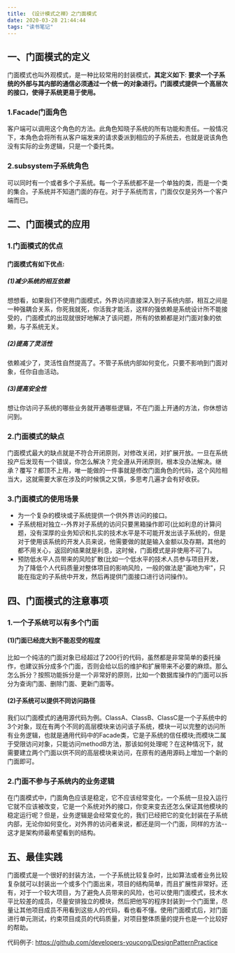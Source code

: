 ```yaml
---
title: 《设计模式之禅》之门面模式
date: 2020-03-28 21:44:44
tags: "读书笔记"
---
```


## 一、门面模式的定义
门面模式也叫外观模式，是一种比较常用的封装模式，**其定义如下**:
**要求一个子系统的外部与其内部的通信必须通过一个统一的对象进行。门面模式提供一个高层次的接口，使得子系统更易于使用。**
<!--more-->

### 1.Facade门面角色
客户端可以调用这个角色的方法。此角色知晓子系统的所有功能和责任。一般情况下，本角色会将所有从客户端发来的请求委派到相应的子系统去，也就是说该角色没有实际的业务逻辑，只是一个委托类。


### 2.subsystem子系统角色
可以同时有一个或者多个子系统。每一个子系统都不是一个单独的类，而是一个类的集合。子系统并不知道门面的存在。对于子系统而言，门面仅仅是另外一个客户端而已。

## 二、门面模式的应用

### 1.门面模式的优点

#### 门面模式有如下优点:

##### (1)减少系统的相互依赖
想想看，如果我们不使用门面模式，外界访问直接深入到子系统内部，相互之间是一种强耦合关系，你死我就死，你活我才能活，这样的强依赖是系统设计所不能接受的，门面模式的出现就很好地解决了该问题，所有的依赖都是对门面对象的依赖，与子系统无关。

##### (2)提高了灵活性
依赖减少了，灵活性自然提高了。不管子系统内部如何变化，只要不影响到门面对象，任你自由活动。

##### (3)提高安全性
想让你访问子系统的哪些业务就开通哪些逻辑，不在门面上开通的方法，你休想访问到。


### 2.门面模式的缺点
门面模式最大的缺点就是不符合开闭原则，对修改关闭，对扩展开放。一旦在系统投产后发现有一个错误，你怎么解决？完全遵从开闭原则，根本没办法解决。继承？覆写？都顶不上用，唯一能做的一件事就是修改门面角色的代码，这个风险相当大，这就需要大家在涉及的时候慎之又慎，多思考几遍才会有好收获。


### 3.门面模式的使用场景
- 为一个复杂的模块或子系统提供一个供外界访问的接口。
- 子系统相对独立--外界对子系统的访问只要黑箱操作即可(比如利息的计算问题，没有深厚的业务知识和扎实的技术水平是不可能开发出该子系统的，但是对于使用该系统的开发人员来说，他需要做的就是输入金额以及存期，其他的都不用关心，返回的结果就是利息，这时候，门面模式是非使用不可了)。
- 预防低水平人员带来的风险扩散(比如一个低水平的技术人员参与项目开发，为了降低个人代码质量对整体项目的影响风险，一般的做法是"画地为牢"，只能在指定的子系统中开发，然后再提供门面接口进行访问操作)。


## 四、门面模式的注意事项

### 1.一个子系统可以有多个门面

#### (1)门面已经庞大到不能忍受的程度
比如一个纯洁的门面对象已经超过了200行的代码，虽然都是非常简单的委托操作，也建议拆分成多个门面，否则会给以后的维护和扩展带来不必要的麻烦。那么怎么拆分？按照功能拆分是一个非常好的原则，比如一个数据库操作的门面可以拆分为查询门面、删除门面、更新门面等。


#### (2)子系统可以提供不同访问路径
我们以门面模式的通用源代码为例。ClassA、ClassB、ClassC是一个子系统中的3个对象，现在有两个不同的高层模块来访问该子系统，模块一可以完整的访问所有业务逻辑，也就是通用代码中的Facade类，它是子系统的信任模块;而模块二属于受限访问对象，只能访问methodB方法，那该如何处理呢？在这种情况下，就需要建立两个门面以供不同的高层模块来访问，在原有的通用源码上增加一个新的门面即可。

### 2.门面不参与子系统内的业务逻辑
在门面模式中，门面角色应该是稳定，它不应该经常变化，一个系统一旦投入运行它就不应该被改变，它是一个系统对外的接口，你变来变去还怎么保证其他模块的稳定运行呢？但是，业务逻辑是会经常变化的，我们已经把它的变化封装在子系统内部，无论你如何变化，对外界的访问者来说，都还是同一个门面，同样的方法--这才是架构师最希望看到的结构。


## 五、最佳实践
门面模式是一个很好的封装方法，一个子系统比较复杂时，比如算法或者业务比较复杂就可以封装出一个或多个门面出来，项目的结构简单，而且扩展性非常好。还有，对于一个较大项目，为了避免人员带来的风险，也可以使用门面模式，技术水平比较差的成员，尽量安排独立的模块，然后把他写的程序封装到一个门面里，尽量让其他项目成员不用看到这些人的代码，看也看不懂。使用门面模式后，对门面进行单元测试，约束项目成员的代码质量，对项目整体质量的提升也是一个比较好的帮助。

代码例子:
https://github.com/developers-youcong/DesignPatternPractice
